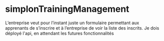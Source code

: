 # simplonTrainingManagement
L’entreprise veut pour l’instant juste un formulaire permettant aux apprenants de s’inscrire et à l’entreprise de voir la liste des inscrits. Je dois déployé l'api, en attendant les futures fonctionnalités
